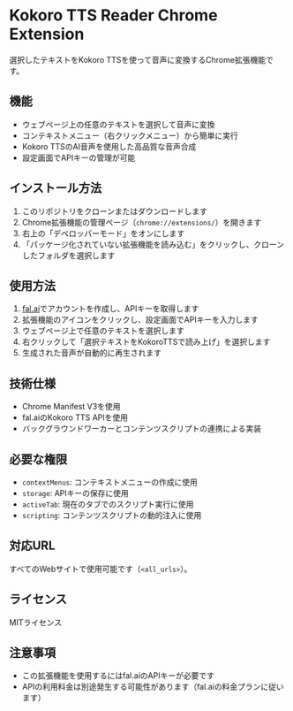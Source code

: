 # Kokoro TTS Reader Chrome Extension

選択したテキストをKokoro TTSを使って音声に変換するChrome拡張機能です。

## 機能

- ウェブページ上の任意のテキストを選択して音声に変換
- コンテキストメニュー（右クリックメニュー）から簡単に実行
- Kokoro TTSのAI音声を使用した高品質な音声合成
- 設定画面でAPIキーの管理が可能

## インストール方法

1. このリポジトリをクローンまたはダウンロードします
2. Chrome拡張機能の管理ページ（`chrome://extensions/`）を開きます
3. 右上の「デベロッパーモード」をオンにします
4. 「パッケージ化されていない拡張機能を読み込む」をクリックし、クローンしたフォルダを選択します

## 使用方法

1. [fal.ai](https://fal.ai/)でアカウントを作成し、APIキーを取得します
2. 拡張機能のアイコンをクリックし、設定画面でAPIキーを入力します
3. ウェブページ上で任意のテキストを選択します
4. 右クリックして「選択テキストをKokoroTTSで読み上げ」を選択します
5. 生成された音声が自動的に再生されます

## 技術仕様

- Chrome Manifest V3を使用
- fal.aiのKokoro TTS APIを使用
- バックグラウンドワーカーとコンテンツスクリプトの連携による実装

## 必要な権限

- `contextMenus`: コンテキストメニューの作成に使用
- `storage`: APIキーの保存に使用
- `activeTab`: 現在のタブでのスクリプト実行に使用
- `scripting`: コンテンツスクリプトの動的注入に使用

## 対応URL

すべてのWebサイトで使用可能です（`<all_urls>`）。

## ライセンス

MITライセンス

## 注意事項

- この拡張機能を使用するにはfal.aiのAPIキーが必要です
- APIの利用料金は別途発生する可能性があります（fal.aiの料金プランに従います）